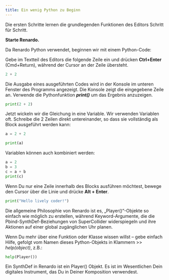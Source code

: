 ```yaml
---
title: Ein wenig Python zu Beginn
---
```



Die ersten Schritte lernen die grundlegenden Funktionen des Editors Schritt für Schritt.

**Starte Renardo.**

Da Renardo Python verwendet, beginnen wir mit einem Python-Code:

Gebe im Textteil des Editors die folgende Zeile ein und drücken **Ctrl+Enter** (Cmd+Return), während der Cursor an der Zeile übersteht.
```python
2 + 2
```

Die Ausgabe eines ausgeführten Codes wird in der Konsole im unteren Fenster des Programms angezeigt. Die Konsole zeigt die eingegebene Zeile an. Verwende die Pythonfunktion **_print()_** um das Ergebnis anzuzeigen.
```python
print(2 + 2)
```

Jetzt wickeln wir die Gleichung in eine Variable. Wir verwenden Variablen oft. Schreibe die 2 Zeilen direkt untereinander, so dass sie vollständig als Block ausgeführt werden kann:
```python
a = 2 + 2

print(a)
```

Variablen können auch kombiniert werden:
```python
a = 2
b = 3
c = a + b
print(c)
```

Wenn Du nur eine Zeile innerhalb des Blocks ausführen möchtest, bewege den Cursor über die Linie und drücke **Alt + Enter**.
```python
print("Hello lively coder!")
```

Die allgemeine Philosophie von Renardo ist es, „Player()“-Objekte so einfach wie möglich zu erstellen, während Keyword-Argumente, die die Pbind-SynthDef-Beziehungen von SuperCollider widerspiegeln und ihre Aktionen auf einer global zugänglichen Uhr planen.

Wenn Du mehr über eine Funktion oder Klasse wissen willst – gebe einfach Hilfe, gefolgt vom Namen dieses Python-Objekts in Klammern >> _help(object)_, z.B.:
```python
help(Player())
```

Ein SynthDef in Renardo ist ein Player() Objekt. Es ist im Wesentlichen Dein digitales Instrument, das Du in Deiner Komposition verwendest.
